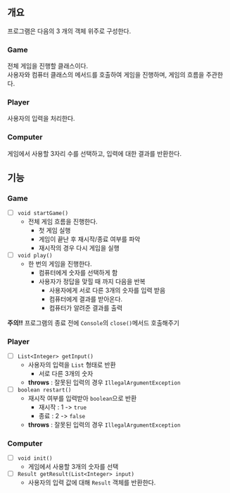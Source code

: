 ## 개요

프로그램은 다음의 3 개의 객체 위주로 구성한다.

### Game

전체 게임을 진행할 클래스이다. <br>
사용자와 컴퓨터 클래스의 메서드를 호출하여 게임을 진행하며, 게임의 흐름을 주관한다.

### Player

사용자의 입력을 처리한다.

### Computer

게임에서 사용할 3자리 수를 선택하고, 입력에 대한 결과를 반환한다.

## 기능

### Game
- [ ] `void startGame()`
  - 전체 게임 흐름을 진행한다.
    - 첫 게임 실행
    - 게임이 끝난 후 재시작/종료 여부를 파악
    - 재시작의 경우 다시 게임을 실행
- [ ] `void play()`
  - 한 번의 게임을 진행한다.
    - 컴퓨터에게 숫자를 선택하게 함
    - 사용자가 정답을 맞힐 때 까지 다음을 반복
      - 사용자에게 서로 다른 3개의 숫자를 입력 받음
      - 컴퓨터에게 결과를 받아온다.
      - 컴퓨터가 알려준 결과를 출력

**주의!!** 프로그램의 종료 전에 `Console`의 `close()`메서드 호출해주기

### Player

- [ ] `List<Integer> getInput()`
  - 사용자의 입력을 `List` 형태로 반환
    - 서로 다른 3개의 숫자
  - **throws** : 잘못된 입력의 경우 `IllegalArgumentException`
- [ ] `boolean restart()`
  - 재시작 여부를 입력받아 `boolean`으로 반환
    - 재시작 : 1 -> `true`
    - 종료 : 2 -> `false`
  - **throws** : 잘못된 입력의 경우 `IllegalArgumentException`

### Computer

- [ ] `void init()`
  - 게임에서 사용할 3개의 숫자를 선택
- [ ] `Result getResult(List<Integer> input)`
  - 사용자의 입력 값에 대해 `Result` 객체를 반환한다.